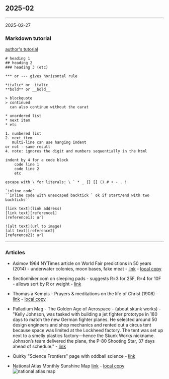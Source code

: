 ## 2025-02

---

2025-02-27

### Markdown tutorial
[author's tutorial][md-author]

    # heading 1
    ## heading 2
    ### heading 3 (etc)

    *** or --- gives horizontal rule

    *italic* or _italic_
    **bold** or __bold__

    > blockquote
    > continued
      can also continue without the carat

    * unordered list
    * next item
    * etc

    1. numbered list
    2. next item
       multi-line can use hanging indent
    or not - same result
    4. note: ignores the digit and numbers sequentially in the html

    indent by 4 for a code block
        code line 1
        code line 2
        etc

    escape with \ for literals: \ ` * _ {} [] () # + - . !

    `inline code`
    ``inline code with unescaped backtick ` ok if start/end with two backticks``

    [link text](link address)
    [link text][reference1]
    [reference1]: url

    ![alt text](url to image)
    [alt text][reference2]
    [reference2]: url

[md-author]: https://daringfireball.net/projects/markdown/syntax


---
### Articles

* Asimov 1964 NYTimes article on World Fair predictions in 50 years (2014) - underwater colonies, moon bases, fake meat - 
  [link][asimov] - [local copy][asimov-local]

* Sectionhiker.com on sleeping pads - suggests R=3 for 25F, R=4 for 10F - allows sort by R or weight -
  [link][rvalue] 

* Thomas a Kempis - Prayers & meditations on the life of Christ (1908) -
  [link][kempis] - [local copy][kempis-local]

* Palladium Mag - The Golden Age of Aerospace - (about skunk works) - "Kelly Johnson, was tasked
with building a jet fighter prototype in 180 days to match the new German fighter planes.
He selected around 50 design engineers and shop mechanics and rented out a circus tent because space
was limited at the Lockheed factory. The tent was set up next to a smelly plastics factory—hence the Skunk Works nickname. 
Johnson’s team delivered the plane, the P-80 Shooting Star, 37 days ahead of schedule." -
[link][skunkworks]

* Quirky "Science Frontiers" page with oddball science -
  [link][frontiers]
  
* National Atlas Monthly Sunshine Map [link][sunshine-map] - [local copy][sunshine-local]
![national atlas map][sunshine-map]

[asimov]: https://archive.nytimes.com/www.nytimes.com/books/97/03/23/lifetimes/asi-v-fair.html
[asimov-local]: data-files/2025/02/asimov-1964.txt

[rvalue]: https://sectionhiker.com/sectionhiker-gear-guide/sleeping-pad-r-values/

[kempis]: https://en.wikisource.org/wiki/Prayers_and_meditations_on_the_life_of_Christ/Treatise_2_-_Part_1#247
[kempis-local]: data-files/2025/02/kempis-prayers.txt

[skunkworks]: https://www.palladiummag.com/2023/04/04/the-golden-age-of-aerospace/

[frontiers]: https://www.science-frontiers.com/sf131/sf131p02.htm

[sunshine-map]: https://maps.lib.utexas.edu/maps/national_atlas_1970/ca000072.jpg
[sunshine-local]: data-files/2025/02/sunshine-map.jpg

